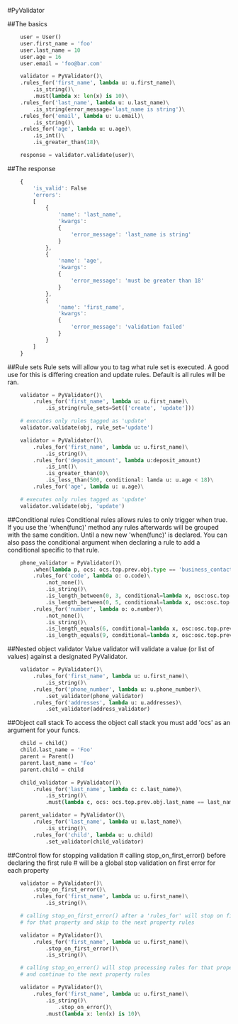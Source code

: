 #PyValidator

##The basics
```python
    user = User()
    user.first_name = 'foo'
    user.last_name = 10
    user.age = 16
    user.email = 'foo@bar.com'

    validator = PyValidator()\
    .rules_for('first_name', lambda u: u.first_name)\
        .is_string()\
        .must(lambda x: len(x) is 10)\
    .rules_for('last_name', lambda u: u.last_name)\
        .is_string(error_message='last_name is string')\
    .rules_for('email', lambda u: u.email)\
        .is_string()\
    .rules_for('age', lambda u: u.age)\
        .is_int()\
        .is_greater_than(18)\

    response = validator.validate(user)\
```

##The response
```javascript
    {
        'is_valid': False
        'errors':
        [
            {
                'name': 'last_name',
                'kwargs':
                {
                    'error_message': 'last_name is string'
                }
            },
            {
                'name': 'age',
                'kwargs':
                {
                    'error_message': 'must be greater than 18'
                }
            },
            {
                'name': 'first_name',
                'kwargs':
                {
                    'error_message': 'validation failed'
                }
            }
        ]
    }
```
##Rule sets
Rule sets will allow you to tag what rule set is executed. A good use for this
is differing creation and update rules. Default is all rules will be ran.
```python
    validator = PyValidator()\
        .rules_for('first_name', lambda u: u.first_name)\
            .is_string(rule_sets=Set(['create', 'update']))

    # executes only rules tagged as 'update'
    validator.validate(obj, rule_set='update')

    validator = PyValidator()\
        .rules_for('first_name', lambda u: u.first_name)\
            .is_string()\
        .rules_for('deposit_amount', lambda u:deposit_amount)
            .is_int()\
            .is_greater_than(0)\
            .is_less_than(500, conditional: lamda u: u.age < 18)\
        .rules_for('age', lambda u: u.age)\

    # executes only rules tagged as 'update'
    validator.validate(obj, 'update')
```
##Conditional rules
Conditional rules allows rules to only trigger when true.
If you use the 'when(func)' method any rules afterwards will be grouped with the same condition.
Until a new new 'when(func)' is declared. You can also pass the conditional argument
when declaring a rule to add a conditional specific to that rule.
```python
    phone_validator = PyValidator()\
        .when(lambda p, ocs: ocs.top.prev.obj.type == 'business_contact')\
        .rules_for('code', lambda o: o.code)\
            .not_none()\
            .is_string()\
            .is_length_between(0, 3, conditional=lambda x, osc:osc.top.prev.obj.country == 'US')\
            .is_length_between(0, 5, conditional=lambda x, osc:osc.top.prev.obj.country == 'UK')\
        .rules_for('number', lambda o: o.number)\
            .not_none()\
            .is_string()\
            .is_length_equals(6, conditional=lambda x, osc:osc.top.prev.obj.country == 'US')\
            .is_length_equals(9, conditional=lambda x, osc:osc.top.prev.obj.country == 'UK')\
```
##Nested object validator
Value validator will validate a value (or list of values) against a designated PyValidator.
```python
    validator = PyValidator()\
        .rules_for('first_name', lambda u: u.first_name)\
            .is_string()\
        .rules_for('phone_number', lambda u: u.phone_number)\
            .set_validator(phone_validator)
        .rules_for('addresses', lambda u: u.addresses)\
            .set_validator(address_validator)
```
##Object call stack
To access the object call stack you must add 'ocs' as an argument for your funcs.
```python
    child = child()
    child.last_name = 'Foo'
    parent = Parent()
    parent.last_name = 'Foo'
    parent.child = child

    child_validator = PyValidator()\
        .rules_for('last_name', lambda c: c.last_name)\
            .is_string()\
            .must(lambda c, ocs: ocs.top.prev.obj.last_name == last_name)

    parent_validator = PyValidator()\
        .rules_for('last_name', lambda u: u.last_name)\
            .is_string()\
        .rules_for('child', lambda u: u.child)
            .set_validator(child_validator)
```
##Control flow for stopping validation
    # calling stop_on_first_error() before declaring the first rule
    # will be a global stop validation on first error for each property
```python
    validator = PyValidator()\
        .stop_on_first_error()\
        .rules_for('first_name', lambda u: u.first_name)\
            .is_string()\

    # calling stop_on_first_error() after a 'rules_for' will stop on first error
    # for that property and skip to the next property rules

    validator = PyValidator()\
        .rules_for('first_name', lambda u: u.first_name)\
            .stop_on_first_error()\
            .is_string()\

    # calling stop_on_error() will stop processing rules for that property on error
    # and continue to the next property rules

    validator = PyValidator()\
        .rules_for('first_name', lambda u: u.first_name)\
            .is_string()\
                .stop_on_error()\
            .must(lambda x: len(x) is 10)\
```
